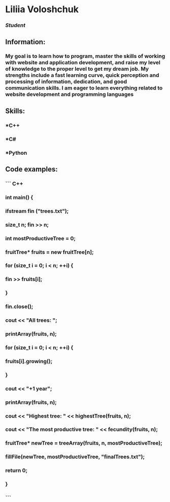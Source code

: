 # **Liliia Voloshchuk**
### *Student*

## Information:
### My goal is to learn how to program, master the skills of working with website and application development, and raise my level of knowledge to the proper level to get my dream job. My strengths include a fast learning curve, quick perception and processing of information, dedication, and good communication skills. I am eager to learn everything related to website development and programming languages

## Skills:

### *C++
### *C#
### *Python

## Code examples:

### ``` С++
### int main() {

###	ifstream fin ("trees.txt");
###	size_t n; fin >> n;
###	int mostProductiveTree = 0;
###	fruitTree* fruits = new fruitTree[n];
###	for (size_t i = 0; i < n; ++i) {
###		fin >> fruits[i];
###	}
###	fin.close();
###	cout << "All trees: ";
###	printArray(fruits, n);
###	for (size_t i = 0; i < n; ++i) {
###		fruits[i].growing();
###	}
###	cout << "+1 year"; 
###	printArray(fruits, n);

###	cout << "Highest tree: " << highestTree(fruits, n);
###	cout << "The most productive tree: " << fecundity(fruits, n);
###	fruitTree* newTree = treeArray(fruits, n, mostProductiveTree);
###	fillFile(newTree, mostProductiveTree, "finalTrees.txt");

###	return 0;
### }
### ```
